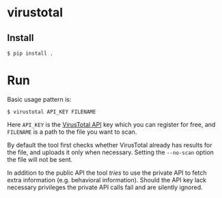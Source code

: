 # virustotal

## Install

```console
$ pip install .
```

# Run

Basic usage pattern is:

```console
$ virustotal API_KEY FILENAME
```

Here `API_KEY` is the [VirusTotal API](https://www.virustotal.com/en/documentation/public-api/) key which you can register for free, and `FILENAME` is a path to the file you want to scan.

By default the tool first checks whether VirusTotal already has results for the file, and uploads it only when necessary. Setting the `--no-scan` option the file will not be sent.

In addition to the public API the tool *tries* to use the private API to fetch extra information (e.g. behavioral information). Should the API key lack necessary privileges the private API calls fail and are silently ignored.

